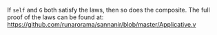 If `self` and `G` both satisfy the laws, then so does the composite. The full proof of the laws can
be found at: https://github.com/runarorama/sannanir/blob/master/Applicative.v
